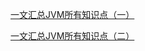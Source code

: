 [一文汇总JVM所有知识点（一）](https://juejin.cn/post/6934437504477036551)

[一文汇总JVM所有知识点（二）](https://juejin.cn/post/6934442263929946119)